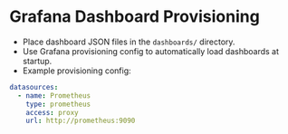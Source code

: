 # Grafana Dashboard Provisioning

- Place dashboard JSON files in the `dashboards/` directory.
- Use Grafana provisioning config to automatically load dashboards at startup.
- Example provisioning config:

```yaml
datasources:
  - name: Prometheus
    type: prometheus
    access: proxy
    url: http://prometheus:9090
``` 